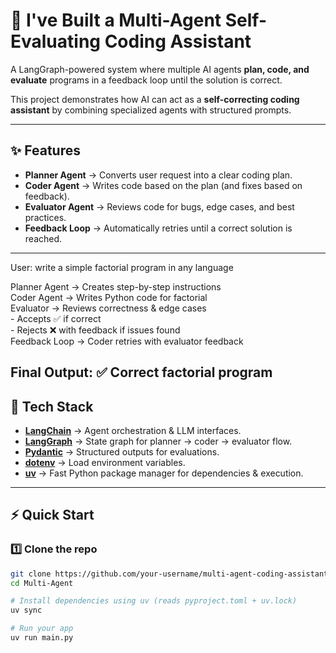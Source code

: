 # 🤖 I've Built a Multi-Agent Self-Evaluating Coding Assistant  

A LangGraph-powered system where multiple AI agents **plan, code, and evaluate** programs in a feedback loop until the solution is correct.  

This project demonstrates how AI can act as a **self-correcting coding assistant** by combining specialized agents with structured prompts.  

---

## ✨ Features
- **Planner Agent** → Converts user request into a clear coding plan.  
- **Coder Agent** → Writes code based on the plan (and fixes based on feedback).  
- **Evaluator Agent** → Reviews code for bugs, edge cases, and best practices.  
- **Feedback Loop** → Automatically retries until a correct solution is reached.  

---
User: write a simple factorial program in any language

Planner Agent → Creates step-by-step instructions  
Coder Agent   → Writes Python code for factorial  
Evaluator     → Reviews correctness & edge cases  
               - Accepts ✅ if correct  
               - Rejects ❌ with feedback if issues found  
Feedback Loop → Coder retries with evaluator feedback  

Final Output: ✅ Correct factorial program
---

## 🧩 Tech Stack
- **[LangChain](https://python.langchain.com/)** → Agent orchestration & LLM interfaces.  
- **[LangGraph](https://github.com/langchain-ai/langgraph)** → State graph for planner → coder → evaluator flow.  
- **[Pydantic](https://docs.pydantic.dev/)** → Structured outputs for evaluations.  
- **[dotenv](https://pypi.org/project/python-dotenv/)** → Load environment variables.  
- **[uv](https://github.com/astral-sh/uv)** → Fast Python package manager for dependencies & execution.  

---


## ⚡ Quick Start  

### 1️⃣ Clone the repo  

```bash
git clone https://github.com/your-username/multi-agent-coding-assistant.git
cd Multi-Agent

# Install dependencies using uv (reads pyproject.toml + uv.lock)
uv sync

# Run your app
uv run main.py
